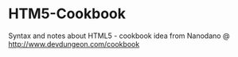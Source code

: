 # HTM5-Cookbook
Syntax and notes about HTML5 - cookbook idea from Nanodano @ http://www.devdungeon.com/cookbook
